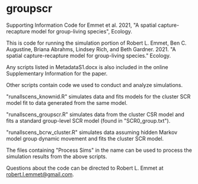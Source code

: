 # groupscr
Supporting Information Code for Emmet et al. 2021, "A spatial capture-recapture model for group-living species", Ecology.

This is code for running the simulation portion of Robert L. Emmet, Ben C. Augustine, Briana Abrahms, Lindsey Rich, and Beth Gardner. 2021. "A spatial capture-recapture model for group-living species." Ecology.

Any scripts listed in MetadataS1.docx is also included in the online Supplementary Information for the paper.

Other scripts contain code we used to conduct and analyze simulations.

"runallscens_knownid.R" simulates data and fits models for the cluster SCR model fit to data generated from the same model.

"runallscens_groupscr.R" simulates data from the cluster CSR model and fits a standard group-level SCR model (found in "SCR0_group.txt").

"runallscens_bcrw_cluster.R" simulates data assuming hidden Markov model group dynamic movement and fits the cluster SCR model.

The files containing "Process Sims" in the name can be used to process the simulation results from the above scripts.

Questions about the code can be directed to Robert L. Emmet at robert.l.emmet@gmail.com.
